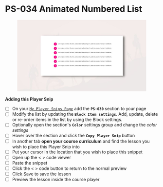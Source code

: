 # PS-034 Animated Numbered List

<figure><img src="../../.gitbook/assets/Player Snips Thumbs (3).jpg" alt=""><figcaption></figcaption></figure>

**Adding this Player Snip**

* [ ] On your [`My Player Snips Page`](../../how-to-guides.md#how-to-create-a-my-snips-page) add the **`PS-030`** section to your page
* [ ] Modify the list by updating the **`Block Item settings`**. Add, update, delete or re-order items in the list by using the Block settings.
* [ ] Optionally open the section's **`Color`** settings group and change the _color settings_
* [ ] Hover over the section and click the **`Copy Player Snip`** button
* [ ] In another tab **open your course curriculum** and find the lesson you wish to place this Player Snip into
* [ ] Put your cursor in the location that you wish to place this snippet&#x20;
* [ ] Open up the < > code viewer
* [ ] Paste the snippet
* [ ] Click the < > code button to return to the normal preview
* [ ] Click Save to save the lesson
* [ ] Preview the lesson inside the course player

##
